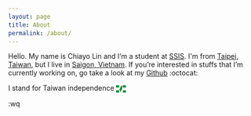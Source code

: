```yaml
---
layout: page
title: About
permalink: /about/
---
```


Hello. My name is Chiayo Lin and I’m a student at [SSIS][1]. I'm from [Taipei, 
Taiwan][t], but I live in [Saigon, Vietnam][s]. If you’re interested in stuffs that I’m 
currently working on, go take a look at my [Github][2] :octocat:

I stand for Taiwan independence 
<img class="emoji" title=":tw:" alt=":tw:" src="/assets/images/emoji/tw.png" height="15" width="20" align="absmiddle" />

[1]: http://www.ssis.edu.vn/
[t]: https://goo.gl/maps/oGDrf
[s]: https://goo.gl/maps/Skp06
[2]: https://github.com/chiayolin/

:wq
